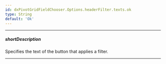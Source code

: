 ```yaml
---
id: dxPivotGridFieldChooser.Options.headerFilter.texts.ok
type: String
default: 'Ok'
---
```

---
##### shortDescription
Specifies the text of the button that applies a filter.

---
